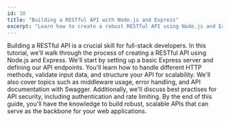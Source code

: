 ```yaml
---
id: 10
title: "Building a RESTful API with Node.js and Express"
excerpt: "Learn how to create a robust RESTful API using Node.js and Express."
---
```


Building a RESTful API is a crucial skill for full-stack developers. In this tutorial, we'll walk through the process of creating a RESTful API using Node.js and Express. We'll start by setting up a basic Express server and defining our API endpoints. You'll learn how to handle different HTTP methods, validate input data, and structure your API for scalability. We'll also cover topics such as middleware usage, error handling, and API documentation with Swagger. Additionally, we'll discuss best practises for API security, including authentication and rate limiting. By the end of this guide, you'll have the knowledge to build robust, scalable APIs that can serve as the backbone for your web applications.
